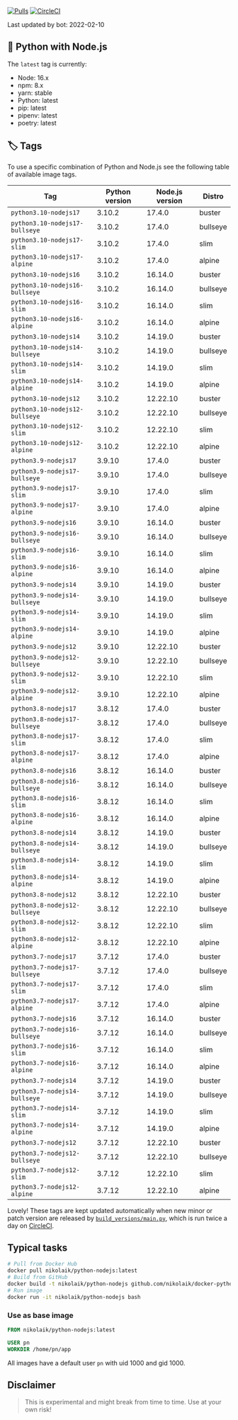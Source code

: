 [![Pulls](https://img.shields.io/docker/pulls/nikolaik/python-nodejs.svg?style=flat-square)](https://hub.docker.com/r/nikolaik/python-nodejs/)
[![CircleCI](https://img.shields.io/circleci/project/github/nikolaik/docker-python-nodejs.svg?style=flat-square)](https://circleci.com/gh/nikolaik/docker-python-nodejs)

Last updated by bot: 2022-02-10

## 🐳 Python with Node.js 
The `latest` tag is currently:

- Node: 16.x
- npm: 8.x
- yarn: stable
- Python: latest
- pip: latest
- pipenv: latest
- poetry: latest

## 🏷 Tags
To use a specific combination of Python and Node.js see the following table of available image tags.

Tag | Python version | Node.js version | Distro
--- | --- | --- | ---
`python3.10-nodejs17` | 3.10.2 | 17.4.0 | buster
`python3.10-nodejs17-bullseye` | 3.10.2 | 17.4.0 | bullseye
`python3.10-nodejs17-slim` | 3.10.2 | 17.4.0 | slim
`python3.10-nodejs17-alpine` | 3.10.2 | 17.4.0 | alpine
`python3.10-nodejs16` | 3.10.2 | 16.14.0 | buster
`python3.10-nodejs16-bullseye` | 3.10.2 | 16.14.0 | bullseye
`python3.10-nodejs16-slim` | 3.10.2 | 16.14.0 | slim
`python3.10-nodejs16-alpine` | 3.10.2 | 16.14.0 | alpine
`python3.10-nodejs14` | 3.10.2 | 14.19.0 | buster
`python3.10-nodejs14-bullseye` | 3.10.2 | 14.19.0 | bullseye
`python3.10-nodejs14-slim` | 3.10.2 | 14.19.0 | slim
`python3.10-nodejs14-alpine` | 3.10.2 | 14.19.0 | alpine
`python3.10-nodejs12` | 3.10.2 | 12.22.10 | buster
`python3.10-nodejs12-bullseye` | 3.10.2 | 12.22.10 | bullseye
`python3.10-nodejs12-slim` | 3.10.2 | 12.22.10 | slim
`python3.10-nodejs12-alpine` | 3.10.2 | 12.22.10 | alpine
`python3.9-nodejs17` | 3.9.10 | 17.4.0 | buster
`python3.9-nodejs17-bullseye` | 3.9.10 | 17.4.0 | bullseye
`python3.9-nodejs17-slim` | 3.9.10 | 17.4.0 | slim
`python3.9-nodejs17-alpine` | 3.9.10 | 17.4.0 | alpine
`python3.9-nodejs16` | 3.9.10 | 16.14.0 | buster
`python3.9-nodejs16-bullseye` | 3.9.10 | 16.14.0 | bullseye
`python3.9-nodejs16-slim` | 3.9.10 | 16.14.0 | slim
`python3.9-nodejs16-alpine` | 3.9.10 | 16.14.0 | alpine
`python3.9-nodejs14` | 3.9.10 | 14.19.0 | buster
`python3.9-nodejs14-bullseye` | 3.9.10 | 14.19.0 | bullseye
`python3.9-nodejs14-slim` | 3.9.10 | 14.19.0 | slim
`python3.9-nodejs14-alpine` | 3.9.10 | 14.19.0 | alpine
`python3.9-nodejs12` | 3.9.10 | 12.22.10 | buster
`python3.9-nodejs12-bullseye` | 3.9.10 | 12.22.10 | bullseye
`python3.9-nodejs12-slim` | 3.9.10 | 12.22.10 | slim
`python3.9-nodejs12-alpine` | 3.9.10 | 12.22.10 | alpine
`python3.8-nodejs17` | 3.8.12 | 17.4.0 | buster
`python3.8-nodejs17-bullseye` | 3.8.12 | 17.4.0 | bullseye
`python3.8-nodejs17-slim` | 3.8.12 | 17.4.0 | slim
`python3.8-nodejs17-alpine` | 3.8.12 | 17.4.0 | alpine
`python3.8-nodejs16` | 3.8.12 | 16.14.0 | buster
`python3.8-nodejs16-bullseye` | 3.8.12 | 16.14.0 | bullseye
`python3.8-nodejs16-slim` | 3.8.12 | 16.14.0 | slim
`python3.8-nodejs16-alpine` | 3.8.12 | 16.14.0 | alpine
`python3.8-nodejs14` | 3.8.12 | 14.19.0 | buster
`python3.8-nodejs14-bullseye` | 3.8.12 | 14.19.0 | bullseye
`python3.8-nodejs14-slim` | 3.8.12 | 14.19.0 | slim
`python3.8-nodejs14-alpine` | 3.8.12 | 14.19.0 | alpine
`python3.8-nodejs12` | 3.8.12 | 12.22.10 | buster
`python3.8-nodejs12-bullseye` | 3.8.12 | 12.22.10 | bullseye
`python3.8-nodejs12-slim` | 3.8.12 | 12.22.10 | slim
`python3.8-nodejs12-alpine` | 3.8.12 | 12.22.10 | alpine
`python3.7-nodejs17` | 3.7.12 | 17.4.0 | buster
`python3.7-nodejs17-bullseye` | 3.7.12 | 17.4.0 | bullseye
`python3.7-nodejs17-slim` | 3.7.12 | 17.4.0 | slim
`python3.7-nodejs17-alpine` | 3.7.12 | 17.4.0 | alpine
`python3.7-nodejs16` | 3.7.12 | 16.14.0 | buster
`python3.7-nodejs16-bullseye` | 3.7.12 | 16.14.0 | bullseye
`python3.7-nodejs16-slim` | 3.7.12 | 16.14.0 | slim
`python3.7-nodejs16-alpine` | 3.7.12 | 16.14.0 | alpine
`python3.7-nodejs14` | 3.7.12 | 14.19.0 | buster
`python3.7-nodejs14-bullseye` | 3.7.12 | 14.19.0 | bullseye
`python3.7-nodejs14-slim` | 3.7.12 | 14.19.0 | slim
`python3.7-nodejs14-alpine` | 3.7.12 | 14.19.0 | alpine
`python3.7-nodejs12` | 3.7.12 | 12.22.10 | buster
`python3.7-nodejs12-bullseye` | 3.7.12 | 12.22.10 | bullseye
`python3.7-nodejs12-slim` | 3.7.12 | 12.22.10 | slim
`python3.7-nodejs12-alpine` | 3.7.12 | 12.22.10 | alpine

Lovely! These tags are kept updated automatically when new minor or patch version are released by [`build_versions/main.py`](./build_versions/main.py), which is run twice a day on [CircleCI](https://circleci.com/gh/nikolaik/docker-python-nodejs).

## Typical tasks
```bash
# Pull from Docker Hub
docker pull nikolaik/python-nodejs:latest
# Build from GitHub
docker build -t nikolaik/python-nodejs github.com/nikolaik/docker-python-nodejs
# Run image
docker run -it nikolaik/python-nodejs bash
```

### Use as base image
```Dockerfile
FROM nikolaik/python-nodejs:latest

USER pn
WORKDIR /home/pn/app
```

All images have a default user `pn` with uid 1000 and gid 1000.

## Disclaimer
> This is experimental and might break from time to time. Use at your own risk!
